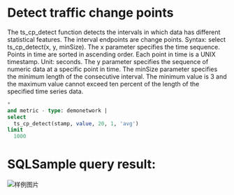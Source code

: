 # Detect traffic change points

The ts_cp_detect function
detects the intervals in which data has different statistical features. The interval endpoints are change points. Syntax:
select ts_cp_detect(x, y, minSize).
The x parameter specifies the time sequence. Points in time are sorted in ascending order. Each point in time is a UNIX timestamp. Unit: seconds.
The y parameter specifies the sequence of numeric data at a specific point in time.
The minSize parameter specifies the minimum length of the consecutive interval. The minimum value is 3 and the maximum value cannot exceed ten percent of the length of the specified time series data.

```SQL
*
and metric - type: demonetwork |
select
  ts_cp_detect(stamp, value, 20, 1, 'avg')
limit
  1000
```

# SQLSample query result:

![样例图片](http://slsconsole.oss-cn-hangzhou.aliyuncs.com/sql_sample/9%E6%B5%81%E9%87%8F%E5%8F%98%E7%82%B9%E6%A3%80%E6%B5%8B.jpg)
